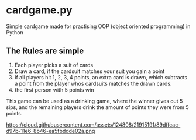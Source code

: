 # cardgame.py
Simple cardgame made for practising OOP (object oriented programming) in Python

## The Rules are simple

1. Each player picks a suit of cards
2. Draw a card, if the cardsuit matches your suit you gain a point
3. if all players hit 1, 2, 3, 4 points, an extra card is drawn, which subtracts a point from the player whos cardsuits matches the drawn cards.
4. the first person with 5 points win


This game can be used as a drinking game, where the winner gives out 5 sips, and the remaining players drink the amount of points they were from 5 points.

https://cloud.githubusercontent.com/assets/124808/21915191/89dffcac-d97b-11e6-8b46-ea5fbddde02a.png
